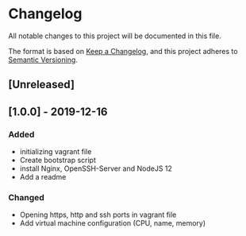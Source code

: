 # Changelog
All notable changes to this project will be documented in this file.

The format is based on [Keep a Changelog](https://keepachangelog.com/en/1.0.0/),
and this project adheres to [Semantic Versioning](https://semver.org/spec/v2.0.0.html).

## [Unreleased]

## [1.0.0] - 2019-12-16
### Added 
- initializing vagrant file
- Create bootstrap script
- install Nginx, OpenSSH-Server and NodeJS 12
- Add a readme
### Changed
- Opening https, http and ssh ports in vagrant file
- Add virtual machine configuration (CPU, name, memory)
